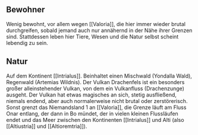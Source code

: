 ## Bewohner
Wenig bewohnt, vor allem wegen [[Valoria]], die hier immer wieder brutal durchgreifen, sobald jemand auch nur annähernd in der Nähe ihrer Grenzen sind.
Stattdessen leben hier Tiere, Wesen und die Natur selbst scheint lebendig zu sein.
## Natur
Auf dem Kontinent [[Intrialus]].
Beinhaltet einen Mischwald (Yondalla Wald), Regenwald (Artemias Wildnis).
Der Vulkan Drachenfels ist ein besonders großer alleinstehender Vulkan, von dem ein Vulkanfluss (Drachenzunge) ausgeht. Der Vulkan hat etwas magisches an sich, stetig ausfließend, niemals endend, aber auch normalerweise nicht brutal oder zerstörerisch.
Sonst grenzt das Niemandsland 1 an [[Valoria]], die Grenze läuft am Fluss Onar entlang, der dann in Bo mündet, der in vielen kleinen Flussläufen endet und das Meer zwischen den Kontinenten [[Intrialus]] und Alti (also [[Altiustria]] und [[Altioremtria]]).